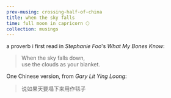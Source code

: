 ```yaml
--- 
prev-musing: crossing-half-of-china
title: when the sky falls
time: full moon in capricorn 🌕
collection: musings
---
```

a proverb i first read in 
<cite>Stephanie Foo</cite>'s 
_What My Bones Know_:
> When the sky falls down,\
> use the clouds as your blanket. 

One Chinese version, from 
<cite>Gary Lit Ying Loong</cite>:
> 说如果天要塌下来用作毯子